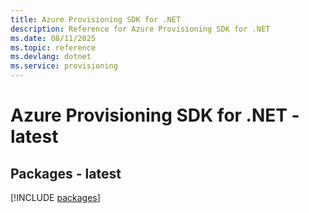 ```yaml
---
title: Azure Provisioning SDK for .NET
description: Reference for Azure Provisioning SDK for .NET
ms.date: 08/11/2025
ms.topic: reference
ms.devlang: dotnet
ms.service: provisioning
---
```

# Azure Provisioning SDK for .NET - latest
## Packages - latest
[!INCLUDE [packages](provisioning-index.md)]